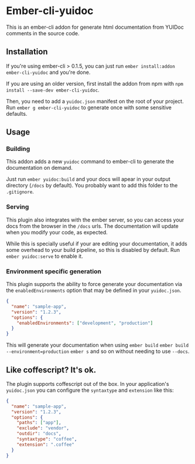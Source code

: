 # Ember-cli-yuidoc

This is an ember-cli addon for generate html documentation from YUIDoc comments in the source code.

## Installation

If you're using ember-cli > 0.1.5, you can just run `ember install:addon ember-cli-yuidoc` and you're done.

If you are using an older version, first install the addon from npm with `npm install --save-dev ember-cli-yuidoc`.

Then, you need to add a `yuidoc.json` manifest on the root of your project. Run `ember g ember-cli-yuidoc` to generate
once with some sensitive defaults.

##  Usage

### Building

This addon adds a new `yuidoc` command to ember-cli to generate the documentation on demand. 

Just run `ember yuidoc:build` and your docs will apear in your output directory (`/docs` by default).
You probably want to add this folder to the `.gitignore`.

### Serving

This plugin also integrates with the ember server, so you can access your docs from the browser in the `/docs` urls.
The documentation will update when you modify your code, as expected. 

While this is specially useful if your are editing your documentation, it adds some overhead to your build pipeline,
so this is disabled by default. Run `ember yuidoc:serve` to enable it.

### Environment specific generation

This plugin supports the ability to force generate your documentation via the `enabledEnvironments` option that may be defined in your `yuidoc.json`.

```json
{
  "name": "sample-app",
  "version": "1.2.3",
  "options": {
    "enabledEnvironments": ["development", "production"]
  }
}
```

This will generate your documentation when using `ember build` `ember build --environment=production` `ember s` and so on without needing to use `--docs`.

## Like coffescript? It's ok.

The plugin supports coffescript out of the box. In your application's `yuidoc.json` you can configure
the `syntaxtype` and `extension` like this: 

```json
{
  "name": "sample-app",
  "version": "1.2.3",
  "options": {
    "paths": ["app"],
    "exclude": "vendor",
    "outdir": "docs",
    "syntaxtype": "coffee",
    "extension": ".coffee"
  }
}
```
